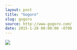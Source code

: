 ```yaml
---
layout: post
title: "Gogoro"
slug: gogoro
source: http://www.gogoro.com/
date: 2015-1-28 00:00:00 -0700
---
```


<img src="{{ site.url }}/assets/img/screenshots/gogoro.jpg">
